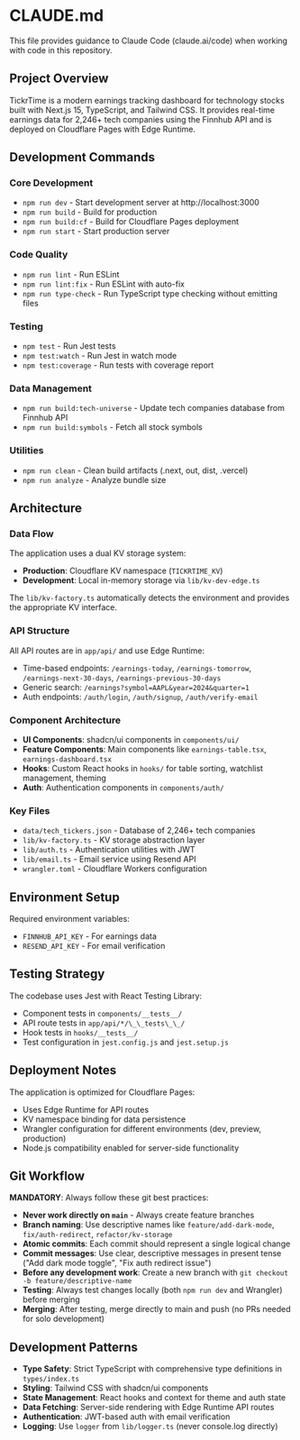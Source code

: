 # CLAUDE.md

This file provides guidance to Claude Code (claude.ai/code) when working with code in this repository.

## Project Overview

TickrTime is a modern earnings tracking dashboard for technology stocks built with Next.js 15, TypeScript, and Tailwind CSS. It provides real-time earnings data for 2,246+ tech companies using the Finnhub API and is deployed on Cloudflare Pages with Edge Runtime.

## Development Commands

### Core Development
- `npm run dev` - Start development server at http://localhost:3000
- `npm run build` - Build for production
- `npm run build:cf` - Build for Cloudflare Pages deployment
- `npm run start` - Start production server

### Code Quality
- `npm run lint` - Run ESLint
- `npm run lint:fix` - Run ESLint with auto-fix
- `npm run type-check` - Run TypeScript type checking without emitting files

### Testing
- `npm test` - Run Jest tests
- `npm test:watch` - Run Jest in watch mode
- `npm test:coverage` - Run tests with coverage report

### Data Management
- `npm run build:tech-universe` - Update tech companies database from Finnhub API
- `npm run build:symbols` - Fetch all stock symbols

### Utilities
- `npm run clean` - Clean build artifacts (.next, out, dist, .vercel)
- `npm run analyze` - Analyze bundle size

## Architecture

### Data Flow
The application uses a dual KV storage system:
- **Production**: Cloudflare KV namespace (`TICKRTIME_KV`)
- **Development**: Local in-memory storage via `lib/kv-dev-edge.ts`

The `lib/kv-factory.ts` automatically detects the environment and provides the appropriate KV interface.

### API Structure
All API routes are in `app/api/` and use Edge Runtime:
- Time-based endpoints: `/earnings-today`, `/earnings-tomorrow`, `/earnings-next-30-days`, `/earnings-previous-30-days`
- Generic search: `/earnings?symbol=AAPL&year=2024&quarter=1`
- Auth endpoints: `/auth/login`, `/auth/signup`, `/auth/verify-email`

### Component Architecture
- **UI Components**: shadcn/ui components in `components/ui/`
- **Feature Components**: Main components like `earnings-table.tsx`, `earnings-dashboard.tsx`
- **Hooks**: Custom React hooks in `hooks/` for table sorting, watchlist management, theming
- **Auth**: Authentication components in `components/auth/`

### Key Files
- `data/tech_tickers.json` - Database of 2,246+ tech companies
- `lib/kv-factory.ts` - KV storage abstraction layer
- `lib/auth.ts` - Authentication utilities with JWT
- `lib/email.ts` - Email service using Resend API
- `wrangler.toml` - Cloudflare Workers configuration

## Environment Setup

Required environment variables:
- `FINNHUB_API_KEY` - For earnings data
- `RESEND_API_KEY` - For email verification

## Testing Strategy

The codebase uses Jest with React Testing Library:
- Component tests in `components/__tests__/`
- API route tests in `app/api/*/\_\_tests\_\_/`
- Hook tests in `hooks/__tests__/`
- Test configuration in `jest.config.js` and `jest.setup.js`

## Deployment Notes

The application is optimized for Cloudflare Pages:
- Uses Edge Runtime for API routes
- KV namespace binding for data persistence
- Wrangler configuration for different environments (dev, preview, production)
- Node.js compatibility enabled for server-side functionality

## Git Workflow

**MANDATORY**: Always follow these git best practices:
- **Never work directly on `main`** - Always create feature branches
- **Branch naming**: Use descriptive names like `feature/add-dark-mode`, `fix/auth-redirect`, `refactor/kv-storage`
- **Atomic commits**: Each commit should represent a single logical change
- **Commit messages**: Use clear, descriptive messages in present tense ("Add dark mode toggle", "Fix auth redirect issue")
- **Before any development work**: Create a new branch with `git checkout -b feature/descriptive-name`
- **Testing**: Always test changes locally (both `npm run dev` and Wrangler) before merging
- **Merging**: After testing, merge directly to main and push (no PRs needed for solo development)

## Development Patterns

- **Type Safety**: Strict TypeScript with comprehensive type definitions in `types/index.ts`
- **Styling**: Tailwind CSS with shadcn/ui components
- **State Management**: React hooks and context for theme and auth state
- **Data Fetching**: Server-side rendering with Edge Runtime API routes
- **Authentication**: JWT-based auth with email verification
- **Logging**: Use `logger` from `lib/logger.ts` (never console.log directly)